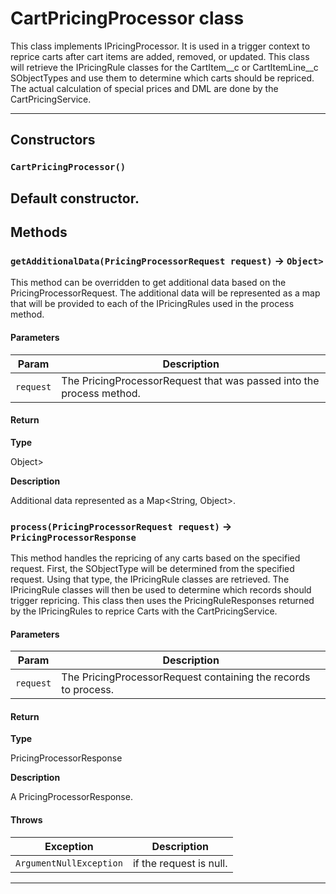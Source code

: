 # CartPricingProcessor class

This class implements IPricingProcessor. It is used in a trigger context to reprice carts after cart items are added, removed, or updated. This class will retrieve the IPricingRule classes for the CartItem__c or CartItemLine__c SObjectTypes and use them to determine which carts should be repriced. The actual calculation of special prices and DML are done by the CartPricingService.

---
## Constructors
### `CartPricingProcessor()`

Default constructor.
---
## Methods
### `getAdditionalData(PricingProcessorRequest request)` → `Object>`

This method can be overridden to get additional data based on the PricingProcessorRequest. The additional data will be represented as a map that will be provided to each of the IPricingRules used in the process method.

#### Parameters
|Param|Description|
|-----|-----------|
|`request` |  The PricingProcessorRequest that was passed into the process method. |

#### Return

**Type**

Object>

**Description**

Additional data represented as a Map<String, Object>.

### `process(PricingProcessorRequest request)` → `PricingProcessorResponse`

This method handles the repricing of any carts based on the specified request. First, the SObjectType will be determined from the specified request. Using that type, the IPricingRule classes are retrieved. The IPricingRule classes will then be used to determine which records should trigger repricing. This class then uses the PricingRuleResponses returned by the IPricingRules to reprice Carts with the CartPricingService.

#### Parameters
|Param|Description|
|-----|-----------|
|`request` |  The PricingProcessorRequest containing the records to process. |

#### Return

**Type**

PricingProcessorResponse

**Description**

A PricingProcessorResponse.

#### Throws
|Exception|Description|
|---------|-----------|
|`ArgumentNullException` |  if the request is null. |

---
